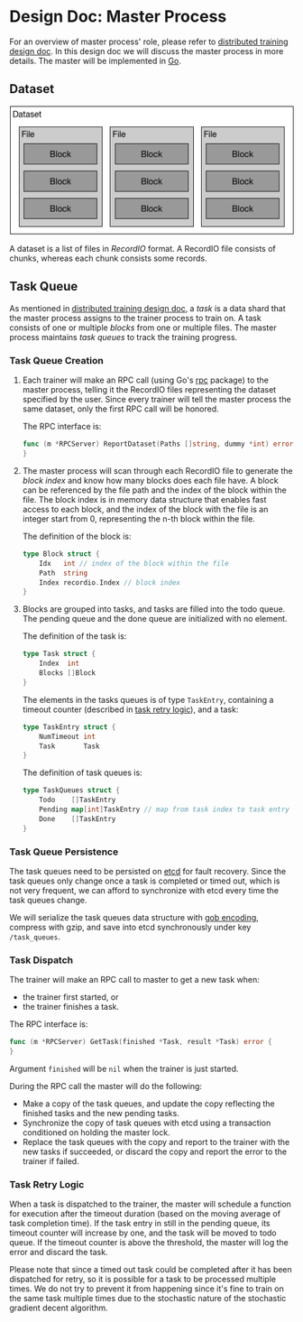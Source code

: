 # Design Doc: Master Process

For an overview of master process' role, please refer to [distributed training design doc](./README.md). In this design doc we will discuss the master process in more details. The master will be implemented in [Go](https://golang.org/).

## Dataset

<img src="src/dataset.png"/>

A dataset is a list of files in *RecordIO* format. A RecordIO file consists of chunks, whereas each chunk consists some records.

## Task Queue

As mentioned in [distributed training design doc](./README.md), a *task* is a data shard that the master process assigns to the trainer process to train on. A task consists of one or multiple *blocks* from one or multiple files. The master process maintains *task queues* to track the training progress.

### Task Queue Creation

1. Each trainer will make an RPC call (using Go's [rpc](https://golang.org/pkg/net/rpc/) package) to the master process, telling it the RecordIO files representing the dataset specified by the user. Since every trainer will tell the master process the same dataset, only the first RPC call will be honored.

	The RPC interface is:
	```go
	func (m *RPCServer) ReportDataset(Paths []string, dummy *int) error {
	}
	```
1. The master process will scan through each RecordIO file to generate the *block index* and know how many blocks does each file have. A block can be referenced by the file path and the index of the block within the file. The block index is in memory data structure that enables fast access to each block, and the index of the block with the file is an integer start from 0, representing the n-th block within the file.

	The definition of the block is:
	```go
	type Block struct {
		Idx   int // index of the block within the file
		Path  string
		Index recordio.Index // block index
	}
	```
1. Blocks are grouped into tasks, and tasks are filled into the todo queue. The pending queue and the done queue are initialized with no element.

	The definition of the task is:
	```go
	type Task struct {
		Index  int
		Blocks []Block
	}
	```

	The elements in the tasks queues is of type `TaskEntry`, containing a timeout counter (described in [task retry logic](#task-retry-logic)), and a task:
	```go
	type TaskEntry struct {
		NumTimeout int
		Task       Task
	}
	```

	The definition of task queues is:
	```go
	type TaskQueues struct {
		Todo    []TaskEntry
		Pending map[int]TaskEntry // map from task index to task entry
		Done    []TaskEntry
	}
	```

### Task Queue Persistence

The task queues need to be persisted on [etcd](https://github.com/coreos/etcd) for fault recovery. Since the task queues only change once a task is completed or timed out, which is not very frequent, we can afford to synchronize with etcd every time the task queues change.

We will serialize the task queues data structure with [gob encoding](https://golang.org/pkg/encoding/gob/), compress with gzip, and save into etcd synchronously under key `/task_queues`.

### Task Dispatch

The trainer will make an RPC call to master to get a new task when:

- the trainer first started, or
- the trainer finishes a task.

The RPC interface is:
```go
func (m *RPCServer) GetTask(finished *Task, result *Task) error {
}
```
Argument `finished` will be `nil` when the trainer is just started.

During the RPC call the master will do the following:

- Make a copy of the task queues, and update the copy reflecting the finished tasks and the new pending tasks.
- Synchronize the copy of task queues with etcd using a transaction conditioned on holding the master lock.
- Replace the task queues with the copy and report to the trainer with the new tasks if succeeded, or discard the copy and report the error to the trainer if failed.

### Task Retry Logic

When a task is dispatched to the trainer, the master will schedule a function for execution after the timeout duration (based on the moving average of task completion time). If the task entry in still in the pending queue, its timeout counter will increase by one, and the task will be moved to todo queue. If the timeout counter is above the threshold, the master will log the error and discard the task.

Please note that since a timed out task could be completed after it has been dispatched for retry, so it is possible for a task to be processed multiple times. We do not try to prevent it from happening since it's fine to train on the same task multiple times due to the stochastic nature of the stochastic gradient decent algorithm.
